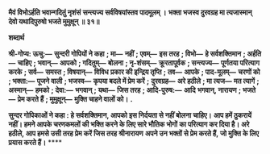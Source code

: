 **मैवं विभोऽर्हति भवान्गदितुं नृशंसं** **सन्त्यज्य सर्वविषयांस्तव पादमूलम् ।** **भक्ता भजस्व दुरवग्रह मा त्यजास्मान्** **देवो यथादिपुरुषो भजते मुमुक्षून् ॥ ३१॥** 

**शब्दार्थ** 

**श्री-गोप्य: ऊचु:—** **सुन्दरी गोपियों ने कहा** **; मा—** **नहीं** **; एवम्—** **इस तरह** **; विभो—** **हे सर्वशक्तिमान** **; अर्हति—** **चाहिए** **; भवान्—** **आपको** **; गदितुम्—** **बोलना** **; नृ-शंसम्—** **क्रूरतापूर्वक** **; सन्त्यज्य—** **पूर्णतया परित्याग करके** **; सर्व—** **समस्त** **; विषयान्—** **विविध** **प्रकार की इन्द्रिय तृप्ति** **; तव—** **आपके** **; पाद-मूलम्—** **चरणों को** **; भक्ता:—** **पूजने वाली** **; भजस्व—** **कृपया बदले में प्रेम करें** **;** **दुरवग्रह—** **अरे हठीले** **; मा त्यज—** **मत त्यागें** **; अस्मान्—** **हमको** **; देवा:—** **भगवान्** **; यथा—** **जिस तरह** **; आदि-पुरुष:—** **आदि** **भगवान्, नारायण** **; भजते—** **प्रेम करते हैं** **; मुमुक्षून्—** **मुक्ति चाहने वालों को।** **.** 

**सुन्दर गोपिकाओं ने कहा : हे सर्वशक्तिमान, आपको इस निर्दयता से नहीं बोलना चाहिए।** **आप हमें ठुकरायें नहीं। हमने आपके चरणकमलों की भक्ति करने के लिए सारे भौतिक भोगों** **का परित्याग कर दिया है। अरे हठीले, आप हमसे उसी तरह प्रेम करें जिस तरह श्रीनारायण** **अपने उन भक्तों से प्रेम करते हैं, जो मुक्ति के लिए प्रयास करते हैं।** **** 
